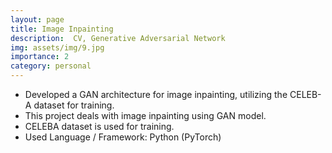 ```yaml
---
layout: page
title: Image Inpainting
description:  CV, Generative Adversarial Network
img: assets/img/9.jpg
importance: 2
category: personal
---
```


*  Developed a GAN architecture for image inpainting, utilizing the CELEB-A dataset for training.
* This project deals with image inpainting using GAN model.
* CELEBA dataset is used for training.
* Used Language / Framework: Python (PyTorch)
